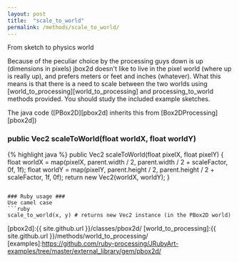 ```yaml
---
layout: post
title:  "scale_to_world"
permalink: /methods/scale_to_world/
---
```

From sketch to physics world

Because of the peculiar choice by the processing guys down is up (dimensions in pixels) jbox2d doesn't like to live in the pixel world (where up is really up), and prefers meters or feet and inches (whatever). What this means is that there is a need to scale between the two worlds using [world_to_processing][world_to_processing] and processing_to_world methods provided. You should study the included example sketches.


The java code ([PBox2D][pbox2d] inherits this from [Box2DProcessing][pbox2d])
### public Vec2 scaleToWorld(float worldX, float worldY) ###
{% highlight java %}
public Vec2 scaleToWorld(float pixelX, float pixelY) {
      float worldX = map(pixelX, parent.width / 2, parent.width / 2 + scaleFactor, 0f, 1f);
      float worldY = map(pixelY, parent.height / 2, parent.height / 2 + scaleFactor, 1f, 0f);
      return new Vec2(worldX, worldY);
}
```

### Ruby usage ###
Use camel case
```ruby
scale_to_world(x, y) # returns new Vec2 instance (in the PBox2D world)
```

[pbox2d]:{{ site.github.url }}/classes/pbox2d/
[world_to_processing]:{{ site.github.url }}/methods/world_to_processing/
[examples]:https://github.com/ruby-processing/JRubyArt-examples/tree/master/external_library/gem/pbox2d/

